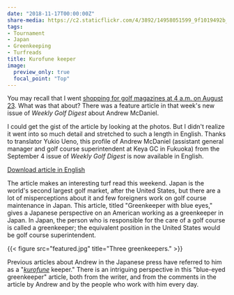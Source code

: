 ```yaml
---
date: "2018-11-17T00:00:00Z"
share-media: https://c2.staticflickr.com/4/3892/14958051599_9f1019492b_b_d.jpg
tags:
- Tournament
- Japan
- Greenkeeping
- Turfreads
title: Kurofune keeper
image:
  preview_only: true
  focal_point: "Top"
---
```


You may recall that I went [shopping for golf magazines at 4 a.m. on August 23](https://www.asianturfgrass.com/2018-09-14-shopping-magazines-4am-7-11/). What was that about? There was a feature article in that week's new issue of *Weekly Golf Digest* about Andrew McDaniel.

I could get the gist of the article by looking at the photos. But I didn't realize it went into so much detail and stretched to such a length in English. Thanks to translator Yukio Ueno, this profile of Andrew McDaniel (assistant general manager and golf course superintendent at Keya GC in Fukuoka) from the September 4 issue of *Weekly Golf Digest* is now available in English. 

[Download article in English](http://www.files.asianturfgrass.com/andrew_digest_2018.pdf)

The article makes an interesting turf read this weekend. Japan is the world's second largest golf market, after the United States, but there are a lot of misperceptions about it and few foreigners work on golf course maintenance in Japan. This article, titled "Greenkeeper with blue eyes," gives a Japanese perspective on an American working as a greenkeeper in Japan. In Japan, the person who is responsible for the care of a golf course is called a greenkeeper; the equivalent position in the United States would be golf course superintendent.

{{< figure src="featured.jpg" title="Three greenkeepers." >}}

Previous articles about Andrew in the Japanese press have referred to him as a "[*kurofune*](https://en.wikipedia.org/wiki/Black_Ships) keeper." There is an intriguing perspective in this "blue-eyed greenkeeper" article, both from the writer, and from the comments in the article by Andrew and by the people who work with him every day.

